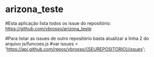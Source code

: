 # arizona_teste
#Esta aplicação lista todos os issue do repositório: https://github.com/vbrosso/arizona_teste

#Para listar as issues de outro repositório basta atualizar a linha 2 do arquivo js/funcoes.js
#var issues = 'https://api.github.com/repos/vbrosso/{SEUREPOSITORIO}/issues';